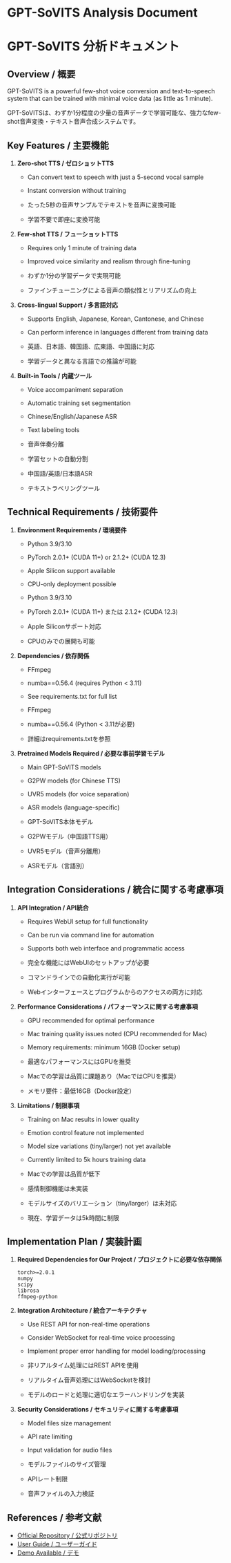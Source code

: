 # GPT-SoVITS Analysis Document
# GPT-SoVITS 分析ドキュメント

## Overview / 概要
GPT-SoVITS is a powerful few-shot voice conversion and text-to-speech system that can be trained with minimal voice data (as little as 1 minute).

GPT-SoVITSは、わずか1分程度の少量の音声データで学習可能な、強力なfew-shot音声変換・テキスト音声合成システムです。

## Key Features / 主要機能
1. **Zero-shot TTS / ゼロショットTTS**
   - Can convert text to speech with just a 5-second vocal sample
   - Instant conversion without training
   
   - たった5秒の音声サンプルでテキストを音声に変換可能
   - 学習不要で即座に変換可能

2. **Few-shot TTS / フューショットTTS**
   - Requires only 1 minute of training data
   - Improved voice similarity and realism through fine-tuning
   
   - わずか1分の学習データで実現可能
   - ファインチューニングによる音声の類似性とリアリズムの向上

3. **Cross-lingual Support / 多言語対応**
   - Supports English, Japanese, Korean, Cantonese, and Chinese
   - Can perform inference in languages different from training data
   
   - 英語、日本語、韓国語、広東語、中国語に対応
   - 学習データと異なる言語での推論が可能

4. **Built-in Tools / 内蔵ツール**
   - Voice accompaniment separation
   - Automatic training set segmentation
   - Chinese/English/Japanese ASR
   - Text labeling tools
   
   - 音声伴奏分離
   - 学習セットの自動分割
   - 中国語/英語/日本語ASR
   - テキストラベリングツール

## Technical Requirements / 技術要件
1. **Environment Requirements / 環境要件**
   - Python 3.9/3.10
   - PyTorch 2.0.1+ (CUDA 11+) or 2.1.2+ (CUDA 12.3)
   - Apple Silicon support available
   - CPU-only deployment possible
   
   - Python 3.9/3.10
   - PyTorch 2.0.1+ (CUDA 11+) または 2.1.2+ (CUDA 12.3)
   - Apple Siliconサポート対応
   - CPUのみでの展開も可能

2. **Dependencies / 依存関係**
   - FFmpeg
   - numba==0.56.4 (requires Python < 3.11)
   - See requirements.txt for full list
   
   - FFmpeg
   - numba==0.56.4 (Python < 3.11が必要)
   - 詳細はrequirements.txtを参照

3. **Pretrained Models Required / 必要な事前学習モデル**
   - Main GPT-SoVITS models
   - G2PW models (for Chinese TTS)
   - UVR5 models (for voice separation)
   - ASR models (language-specific)
   
   - GPT-SoVITS本体モデル
   - G2PWモデル（中国語TTS用）
   - UVR5モデル（音声分離用）
   - ASRモデル（言語別）

## Integration Considerations / 統合に関する考慮事項
1. **API Integration / API統合**
   - Requires WebUI setup for full functionality
   - Can be run via command line for automation
   - Supports both web interface and programmatic access
   
   - 完全な機能にはWebUIのセットアップが必要
   - コマンドラインでの自動化実行が可能
   - Webインターフェースとプログラムからのアクセスの両方に対応

2. **Performance Considerations / パフォーマンスに関する考慮事項**
   - GPU recommended for optimal performance
   - Mac training quality issues noted (CPU recommended for Mac)
   - Memory requirements: minimum 16GB (Docker setup)
   
   - 最適なパフォーマンスにはGPUを推奨
   - Macでの学習は品質に課題あり（MacではCPUを推奨）
   - メモリ要件：最低16GB（Docker設定）

3. **Limitations / 制限事項**
   - Training on Mac results in lower quality
   - Emotion control feature not implemented
   - Model size variations (tiny/larger) not yet available
   - Currently limited to 5k hours training data
   
   - Macでの学習は品質が低下
   - 感情制御機能は未実装
   - モデルサイズのバリエーション（tiny/larger）は未対応
   - 現在、学習データは5k時間に制限

## Implementation Plan / 実装計画
1. **Required Dependencies for Our Project / プロジェクトに必要な依存関係**
   ```
   torch>=2.0.1
   numpy
   scipy
   librosa
   ffmpeg-python
   ```

2. **Integration Architecture / 統合アーキテクチャ**
   - Use REST API for non-real-time operations
   - Consider WebSocket for real-time voice processing
   - Implement proper error handling for model loading/processing
   
   - 非リアルタイム処理にはREST APIを使用
   - リアルタイム音声処理にはWebSocketを検討
   - モデルのロードと処理に適切なエラーハンドリングを実装

3. **Security Considerations / セキュリティに関する考慮事項**
   - Model files size management
   - API rate limiting
   - Input validation for audio files
   
   - モデルファイルのサイズ管理
   - APIレート制限
   - 音声ファイルの入力検証

## References / 参考文献
- [Official Repository / 公式リポジトリ](https://github.com/RVC-Boss/GPT-SoVITS)
- [User Guide / ユーザーガイド](https://rentry.co/GPT-SoVITS-guide#/)
- [Demo Available / デモ](https://huggingface.co/spaces/lj1995/GPT-SoVITS-v2)
